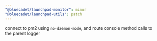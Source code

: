 ```yaml
---
"@bluecadet/launchpad-monitor": minor
"@bluecadet/launchpad-utils": patch
---
```


connect to pm2 using `no-daemon-mode`, and route console method calls to the parent logger
